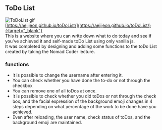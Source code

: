 ## ToDo List 
![ToDoList gif](https://user-images.githubusercontent.com/59640337/107612691-219a9e80-6c8a-11eb-9a0d-1d6a477b2ba2.gif)  
[https://aejijeon.github.io/toDoList/](https://aejijeon.github.io/toDoList/){:target="_blank"}  
This is a website where you can write down what to do today and see if you've achieved it and self-made toDo List using only vanilla js.  
It was completed by designing and adding some functions to the toDo List created by taking the Nomad Coder lecture.

### functions
- It is possible to change the username after entering it.
- You can check whether you have done the to-do or not through the checkbox
- You can remove one of all toDos at once.
- It is possible to check whether you did toDos or not through the check box, and the facial expression of the background emoji changes in 4 steps depending on what percentage of the work to be done have you achieved.
- Even after reloading, the user name, check status of toDos, and the background emoji are maintained.
